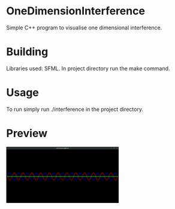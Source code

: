 # OneDimensionInterference
Simple C++ program to visualise one dimensional interference.

# Building

Libraries used: SFML.
In project directory run the make command.

# Usage

To run simply run ./interference in the project directory.

# Preview
<img src="output.png" width=300 height=150>
